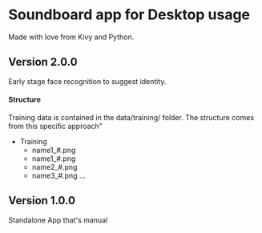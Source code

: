 # Soundboard app for Desktop usage
Made with love from Kivy and Python.

## Version 2.0.0
Early stage face recognition to suggest identity.

#### Structure
Training data is contained in the data/training/ folder. The structure comes from this specific approach"
+ Training
    + name1_#.png
    + name1_#.png
    + name2_#.png
    + name3_#.png
    ...

## Version 1.0.0
Standalone App that's manual
